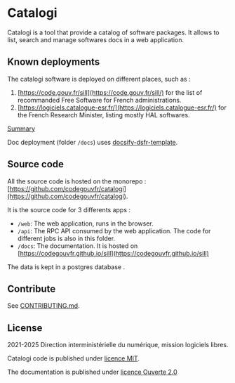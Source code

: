 # Catalogi

Catalogi is a tool that provide a catalog of software packages. 
It allows to list, search and manage softwares docs in a web application.

## Known deployments

The catalogi software is deployed on different places, such as :


1. [https://code.gouv.fr/sill](https://code.gouv.fr/sill/) for the
list of recommanded Free Software for French administrations.
1. [https://logiciels.catalogue-esr.fr/](https://logiciels.catalogue-esr.fr/) for the French Research Minister, listing mostly HAL softwares.


[Summary](_sidebar.md)

Doc deployment (folder `/docs`) uses [docsify-dsfr-template](https://github.com/codegouvfr/docsify-dsfr-template).

## Source code

All the source code is hosted on the monorepo : [https://github.com/codegouvfr/catalogi](https://github.com/codegouvfr/catalogi).

It is the source code for 3 differents apps :

* `/web`: The web application, runs in the browser.
* `/api`: The RPC API consumed by the web application. The code for different jobs is also in this folder.
* `/docs`: The documentation. It is hosted on [https://codegouvfr.github.io/sill](https://codegouvfr.github.io/sill)

The data is kept in a postgres database .

## Contribute

See [CONTRIBUTING.md](CONTRIBUTING.md).

## License

2021-2025 Direction interministérielle du numérique, mission logiciels libres.

Catalogi code is published under [licence MIT](LICENSES/MIT.txt).

The documentation is published under [licence Ouverte 2.0](LICENSES/Etalab-2.0.md)
